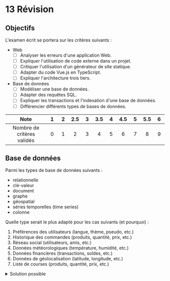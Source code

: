 # 13 Révision

## Objectifs

L'examen écrit se portera sur les critères suivants :

- Web
  - [ ] Analyser les erreurs d'une application Web.
  - [ ] Expliquer l'utilisation de code externe dans un projet.
  - [ ] Critiquer l'utilisation d'un générateur de site statique.
  - [ ] Adapter du code Vue.js en TypeScript.
  - [ ] Expliquer l'architecture trois tiers.
- Base de données
  - [ ] Modéliser une base de données.
  - [ ] Adapter des requêtes SQL.
  - [ ] Expliquer les transactions et l'indexation d'une base de données.
  - [ ] Différencier différents types de bases de données.

|            Note            | &nbsp;1&nbsp; | &nbsp;2&nbsp; | 2.5 | &nbsp;3&nbsp; | 3.5 | &nbsp;4&nbsp; | 4.5 | &nbsp;5&nbsp; | 5.5 | &nbsp;6&nbsp; |
| :------------------------: | :-----------: | :-----------: | :-: | :-----------: | :-: | :-----------: | :-: | :-----------: | :-: | :-----------: |
| Nombre de critères validés |       0       |       1       |  2  |       3       |  4  |       5       |  6  |       7       |  8  |       9       |

## Base de données

Parmi les types de base de données suivants :

- relationnelle
- clé-valeur
- document
- graphe
- géospatial
- séries temporelles (time series)
- colonne

Quelle type serait le plus adapté pour les cas suivants (et pourquoi) :

1. Préférences des utilisateurs (langue, thème, pseudo, etc.)
2. Historique des commandes (produits, quantité, prix, etc.)
3. Réseau social (utilisateurs, amis, etc.)
4. Données météorologiques (température, humidité, etc.)
5. Données financières (transactions, soldes, etc.)
6. Données de géolocalisation (latitude, longitude, etc.)
7. Liste de courses (produits, quantité, prix, etc.)

<details>
<summary>Solution possible</summary>

1. clé-valeur : les préférences des utilisateurs sont des données simples qui peuvent être stockées dans une base clé-valeur. Chaque paramètre est associé à une clé unique.
2. document : l'historique des commandes est une donnée plus complexe qui peut être stockée dans un document. Chaque commande est un document qui contient les produits, la quantité, le prix, etc.
   - ou relationnelle si on lie les produits à une table de produits.
3. graphe : un réseau social est un graphe où les utilisateurs sont des nœuds et les relations d'amitié sont des arêtes.
4. time series : les données météorologiques une valeur à un instant donné.
5. relationnelle : les données financières sont structurées en tables avec des relations entre elles.
6. géospatial : les index sont des données géolocalisées (latitude, longitude).
7. clé-valeur : produits comme clé et quantité comme valeur par exemple.

</details>
